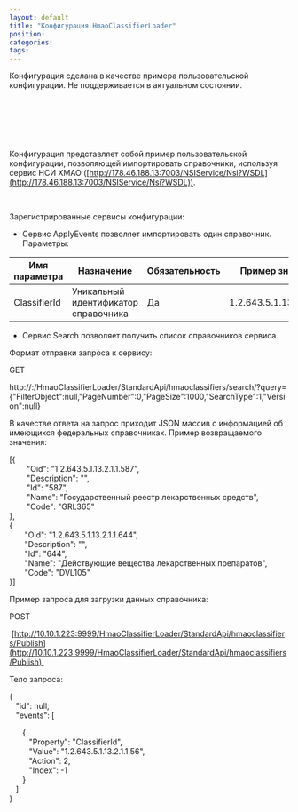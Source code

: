 ```yaml
---
layout: default
title: "Конфигурация HmaoClassifierLoader"
position: 
categories: 
tags: 
---
```


Конфигурация сделана в качестве примера пользовательской конфигурации. Не поддерживается в актуальном состоянии.

 

 

 

Конфигурация представляет собой пример пользовательской конфигурации, позволяющей импортировать справочники, используя сервис НСИ ХМАО ([http://178.46.188.13:7003/NSIService/Nsi?WSDL](http://178.46.188.13:7003/NSIService/Nsi?WSDL)).

 

Зарегистрированные сервисы конфигурации:

* Сервис ApplyEvents позволяет импортировать один справочник.   
Параметры:

|Имя параметра|Назначение|Обязательность|Пример значения|
|-------------|----------|--------------|---------------|
|ClassifierId|Уникальный идентификатор справочника|Да|1.2.643.5.1.13.2.1.1.56|

  
  




* Сервис Search позволяет получить список справочников сервиса. 

Формат отправки запроса к сервису:

GET

http://<ServerName>:<PortName>/HmaoClassifierLoader/StandardApi/hmaoclassifiers/search/?query= {"FilterObject":null,"PageNumber":0,"PageSize":1000,"SearchType":1,"Version":null}

В качестве ответа на запрос приходит JSON массив с информацией об имеющихся федеральных справочниках. Пример возвращаемого значения:

[{  
        "Oid": "1.2.643.5.1.13.2.1.1.587",  
        "Description": "",  
        "Id": "587",  
        "Name": "Государственный реестр лекарственных средств",  
        "Code": "GRL365"  
},  
{  
       "Oid": "1.2.643.5.1.13.2.1.1.644",  
       "Description": "",  
       "Id": "644",  
       "Name": "Действующие вещества лекарственных препаратов",  
       "Code": "DVL105"  
}]



Пример запроса для загрузки данных справочника:

POST

 [http://10.10.1.223:9999/HmaoClassifierLoader/StandardApi/hmaoclassifiers/Publish](http://10.10.1.223:9999/HmaoClassifierLoader/StandardApi/hmaoclassifiers/Publish) 

Тело запроса:

{  
   "id": null,  
   "events": [     

      {  
         "Property": "ClassifierId",  
         "Value": "1.2.643.5.1.13.2.1.1.56",  
         "Action": 2,  
         "Index": -1  
      }  
   ]  
}

 

 

